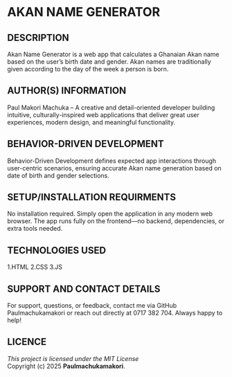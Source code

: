 # AKAN NAME GENERATOR

## DESCRIPTION 
Akan Name Generator is a web app that calculates a Ghanaian Akan name based on the user’s birth date and gender. Akan names are traditionally given according to the day of the week a person is born.
  
## AUTHOR(S) INFORMATION
  Paul Makori Machuka – A creative and detail-oriented developer building intuitive, culturally-inspired web applications that deliver great user experiences, modern design, and meaningful functionality.

## BEHAVIOR-DRIVEN DEVELOPMENT
Behavior-Driven Development defines expected app interactions through user-centric scenarios, ensuring accurate Akan name generation based on date of birth and gender selections.

## SETUP/INSTALLATION REQUIRMENTS
No installation required. Simply open the application in any modern web browser. The app runs fully on the frontend—no backend, dependencies, or extra tools needed.

## TECHNOLOGIES USED
1.HTML
2.CSS
3.JS

## SUPPORT AND CONTACT DETAILS
For support, questions, or feedback, contact me via GitHub Paulmachukamakori or reach out directly at 0717 382 704. Always happy to help!

## LICENCE 
*This project is licensed under the MIT License*  
Copyright (c) 2025 **Paulmachukamakori**.


